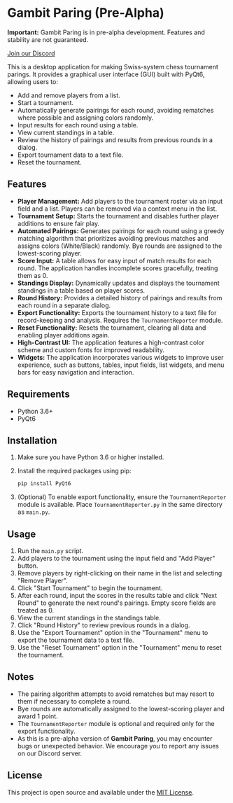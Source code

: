 # Gambit Paring (Pre-Alpha)

**Important:** Gambit Paring is in pre-alpha development. Features and stability are not guaranteed.

[Join our Discord](https://discord.gg/eEnnetMDfr)

This is a desktop application for making Swiss-system chess tournament parings. It provides a graphical user interface (GUI) built with PyQt6, allowing users to:

- Add and remove players from a list.
- Start a tournament.
- Automatically generate pairings for each round, avoiding rematches where possible and assigning colors randomly.
- Input results for each round using a table.
- View current standings in a table.
- Review the history of pairings and results from previous rounds in a dialog.
- Export tournament data to a text file.
- Reset the tournament.

## Features

- **Player Management:** Add players to the tournament roster via an input field and a list. Players can be removed via a context menu in the list.
- **Tournament Setup:** Starts the tournament and disables further player additions to ensure fair play.
- **Automated Pairings:** Generates pairings for each round using a greedy matching algorithm that prioritizes avoiding previous matches and assigns colors (White/Black) randomly. Bye rounds are assigned to the lowest-scoring player.
- **Score Input:** A table allows for easy input of match results for each round. The application handles incomplete scores gracefully, treating them as 0.
- **Standings Display:** Dynamically updates and displays the tournament standings in a table based on player scores.
- **Round History:** Provides a detailed history of pairings and results from each round in a separate dialog.
- **Export Functionality:** Exports the tournament history to a text file for record-keeping and analysis. Requires the `TournamentReporter` module.
- **Reset Functionality:** Resets the tournament, clearing all data and enabling player additions again.
- **High-Contrast UI:** The application features a high-contrast color scheme and custom fonts for improved readability.
- **Widgets:** The application incorporates various widgets to improve user experience, such as buttons, tables, input fields, list widgets, and menu bars for easy navigation and interaction.

## Requirements

- Python 3.6+
- PyQt6

## Installation

1.  Make sure you have Python 3.6 or higher installed.
2.  Install the required packages using pip:

    ```bash
    pip install PyQt6
    ```

3.  (Optional) To enable export functionality, ensure the `TournamentReporter` module is available. Place `TournamentReporter.py` in the same directory as `main.py`.

## Usage

1.  Run the `main.py` script.
2.  Add players to the tournament using the input field and "Add Player" button.
3.  Remove players by right-clicking on their name in the list and selecting "Remove Player".
4.  Click "Start Tournament" to begin the tournament.
5.  After each round, input the scores in the results table and click "Next Round" to generate the next round's pairings. Empty score fields are treated as 0.
6.  View the current standings in the standings table.
7.  Click "Round History" to review previous rounds in a dialog.
8.  Use the "Export Tournament" option in the "Tournament" menu to export the tournament data to a text file.
9.  Use the "Reset Tournament" option in the "Tournament" menu to reset the tournament.

## Notes

-   The pairing algorithm attempts to avoid rematches but may resort to them if necessary to complete a round.
-   Bye rounds are automatically assigned to the lowest-scoring player and award 1 point.
-   The `TournamentReporter` module is optional and required only for the export functionality.
-   As this is a pre-alpha version of **Gambit Paring**, you may encounter bugs or unexpected behavior. We encourage you to report any issues on our Discord server.

## License

This project is open source and available under the [MIT License](LICENSE).